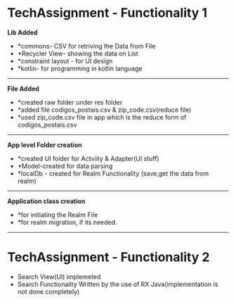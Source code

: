# TechAssignment - **Functionality 1**
**Lib Added**
* *commons- CSV for retriving the Data from File
* *Recycler View- showing the data on List
* *constraint layout - for UI design
* *kotlin- for programming in kotlin language

--------------------------------------------------------------

**File Added**
* *created raw folder under res folder
* *added file codigos_postais.csv & zip_code.csv(reduce file)
* *used zip_code.csv file in app which is the reduce form of codigos_postais.csv

-------------------------------------------------------------------------

**App level Folder creation**
* *created UI folder for Actviity & Adapter(UI stuff)
* *Model-created for data parsing
* *localDb - created for Realm Functionality (save,get the data from realm)

---------------------------------------------------------------------------------

**Application class creation**
* *for initiating the Realm File
* *for realm migration, if its needed.

-------------------------------------------------------

# TechAssignment - **Functionality 2**
* Search View(UI) implemeted
* Search Functionality Written by the use of RX Java(implementation is not done completely)


